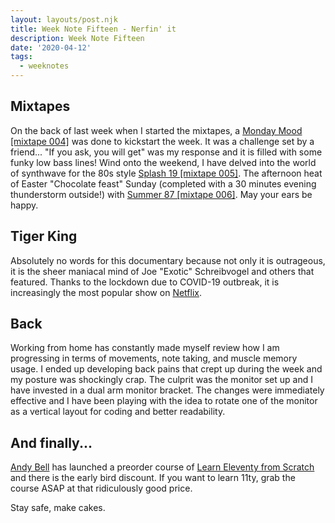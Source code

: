 ```yaml
---
layout: layouts/post.njk
title: Week Note Fifteen - Nerfin' it
description: Week Note Fifteen
date: '2020-04-12'
tags:
  - weeknotes
---
```


## Mixtapes

On the back of last week when I started the mixtapes, a [Monday Mood [mixtape 004]](https://www.youtube.com/watch?v=hcYOPgK_HxY&list=PLkY4tp33bunB85Qm-DXD21xA_OQ9p1N77) was done to kickstart the week. It was a challenge set by a friend... "If you ask, you will get" was my response and it is filled with some funky low bass lines! Wind onto the weekend, I have delved into the world of synthwave for the 80s style [Splash 19 [mixtape 005]](https://www.youtube.com/watch?v=fH_vPDQFbKM&list=PLkY4tp33bunDo0DLaVvVQXJdtS8RSjt_M). The afternoon heat of Easter "Chocolate feast" Sunday (completed with a 30 minutes evening thunderstorm outside!) with [Summer 87 [mixtape 006]](https://www.youtube.com/watch?v=TOKqGHoQbnI&list=PLkY4tp33bunA0aNGFR0AqC4TT3db1QgZP). May your ears be happy.

## Tiger King

Absolutely no words for this documentary because not only it is outrageous, it is the sheer maniacal mind of Joe "Exotic" Schreibvogel and others that featured. Thanks to the lockdown due to COVID-19 outbreak, it is increasingly the most popular show on [Netflix](https://www.netflix.com/gb/title/81115994).

## Back

Working from home has constantly made myself review how I am progressing in terms of movements, note taking, and muscle memory usage. I ended up developing back pains that crept up during the week and my posture was shockingly crap. The culprit was the monitor set up and I have invested in a dual arm monitor bracket. The changes were immediately effective and I have been playing with the idea to rotate one of the monitor as a vertical layout for coding and better readability. 

## And finally...

[Andy Bell](https://hankchizljaw.com/) has launched a preorder course of [Learn Eleventy from Scratch](https://piccalil.li/course/learn-eleventy-from-scratch/) and there is the early bird discount. If you want to learn 11ty, grab the course ASAP at that ridiculously good price.

Stay safe, make cakes.

